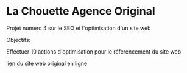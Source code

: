 # La Chouette Agence Original 

Projet numero 4 sur le SEO et l'optimisation d'un site web

Objectifs:

Effectuer 10 actions d'optimisation pour le réferencement du site web 


lien du site web original en ligne
